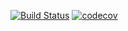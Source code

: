 [![Build Status](https://travis-ci.org/DashaSinkova/job4j_grabber.svg?branch=master)](https://travis-ci.org/DashaSinkova/job4j_grabber)
[![codecov](https://codecov.io/gh/DashaSinkova/job4j_grabber/branch/master/graph/badge.svg?token=ZOPX8UMI76)](https://codecov.io/gh/DashaSinkova/job4j_grabber)

